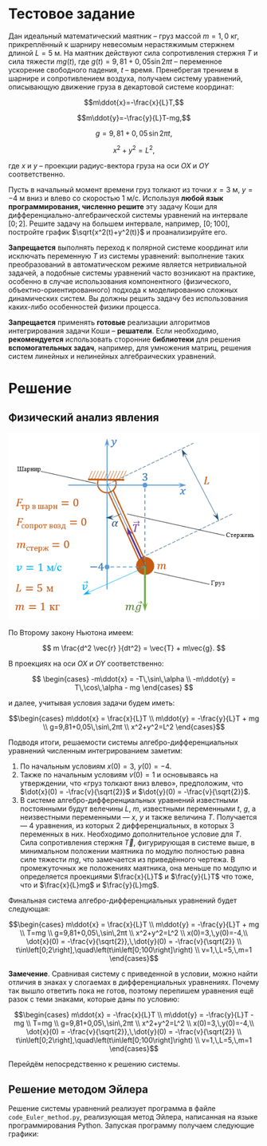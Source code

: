 # Тестовое задание

  Дан идеальный математический маятник – груз массой $m = 1,0$ кг, прикреплённый к шарниру невесомым нерастяжимым стержнем длиной $L = 5$ м. На маятник действуют сила сопротивления стержня $T$ и сила тяжести $mg(t)$, где $g(t) = 9,81+0,05\sin{2πt}$ – переменное ускорение свободного падения, $t$ – время. Пренебрегая трением в шарнире и сопротивлением воздуха, получаем систему уравнений, описывающую движение груза в декартовой системе координат:  
```math
m\ddot{x}=-\frac{x}{L}T,
```
```math
m\ddot{y}=-\frac{y}{L}T-mg,
```
```math
g=9,81+0,05\,\sin{2πt},
```
```math
x^2+y^2=L^2,
```
где $x$ и $y$ – проекции радиус-вектора груза на оси $OX$ и $OY$ соответственно.  

  Пусть в начальный момент времени груз толкают из точки $x=3$ м, $y=−4$ м вниз и влево со скоростью $1$ м/c. Используя **любой язык программирования, численно решите** эту задачу Коши для дифференциально-алгебраической системы уравнений на интервале $\left[0; 2\right].$ Решите задачу на большем интервале, например, $\left[0; 100\right],$ постройте график $\sqrt{x^2(t)+y^2(t)}$ и проанализируйте его.
  
  **Запрещается** выполнять переход к полярной системе координат или исключать переменную $T$ из системы уравнений: выполнение таких преобразований в автоматическом режиме является нетривиальной задачей, а подобные системы уравнений часто возникают на практике, особенно в случае использования компонентного (физического, объектно-ориентированного) подхода к моделированию сложных динамических систем. Вы должны решить задачу без использования каких-либо особенностей физики процесса.
  
  **Запрещается** применять **готовые** реализации алгоритмов интегрирования задачи Коши – **решатели**. Если необходимо, **рекомендуется** использовать сторонние **библиотеки** для решения **вспомогательных задач**, например, для умножения матриц, решения систем линейных и нелинейных алгебраических уравнений.

# Решение
## Физический анализ явления
<p align="center"><img src="https://github.com/sergefriendly/orchidea/raw/main/drawing.PNG" alt="Чертёж"></p>
По Второму закону Ньютона имеем:  

```math

m \frac{d^2 \vec{r} }{dt^2} = \vec{T} + m\vec{g}.

```

В проекциях на оси $OX$ и $OY$ соответственно:

```math

\begin{cases}
  -m\ddot{x} = -T\,\sin\,\alpha \\
  -m\ddot{y} = T\,\cos\,\alpha - mg
\end{cases}

```
и далее, учитывая условия задачи будем иметь:

```math
\begin{cases}
  m\ddot{x} = \frac{x}{L}T \\
  m\ddot{y} = -\frac{y}{L}T + mg \\
  g=9,81+0,05\,\sin\,2πt \\
  x^2+y^2=L^2
\end{cases}
```
Подводя итоги, решаемости системы алгебро-дифференциальных уравнений численным интегрированием заметим:
1. По начальным условиям $x(0)=3$, $y(0)=-4$.
2. Также по начальным условиям $v(0)=1$ и основываясь на утверждении, что «груз толкают вниз влево», предположим, что $\dot{x}(0) = -\frac{v}{\sqrt{2}}$ и $\dot{y}(0) = -\frac{v}{\sqrt{2}}$.
3. В системе алгебро-дифференциальных уравнений известными постоянными будут велечины $L$, $m$, известными переменными $t$, $g$, а неизвестными переменными — $x$, $y$ и также величина $T$. Получается — 4 уравнения, из которых 2 дифференциальных, в которых 3 переменных в них. Необходимо дополнительное условие для $T$. Сила сопротивления стержня $\vec{T}$, фигурирующая в системе выше, в минимальном положении маятника по модулю полностью равна силе тяжести $mg$, что замечается из приведённого чертежа. В промежуточных же положениях маятника, она меньше по модулю и определяется проекциями $\frac{x}{L}T$ и $\frac{y}{L}T$ что тоже, что и $\frac{x}{L}mg$ и $\frac{y}{L}mg$.

Финальная система алгебро-дифференциальных уравнений будет следующая:

```math
\begin{cases}
  m\ddot{x} = \frac{x}{L}T \\
  m\ddot{y} = -\frac{y}{L}T + mg \\
  T=mg \\
  g=9,81+0,05\,\sin\,2πt \\
  x^2+y^2=L^2 \\
  x(0)=3,\,y(0)=-4,\\
  \dot{x}(0) = -\frac{v}{\sqrt{2}},\,\dot{y}(0) = -\frac{v}{\sqrt{2}} \\
  t\in\left[0;2\right],\quad\left(t\in\left[0;100\right]\right) \\
  v=1,\,L=5,\,m=1
\end{cases}
```

**Замечение**. Сравнивая систему с приведенной в условии, можно найти отличия в знаках у слогаемах в дифференциальных уравнениях. Почему так вышло ответить пока не готов, поэтому перепишем уравнения ещё разок с теми знаками, которые даны по условию:

```math
\begin{cases}
  m\ddot{x} = -\frac{x}{L}T \\
  m\ddot{y} = -\frac{y}{L}T - mg \\
  T=mg \\
  g=9,81+0,05\,\sin\,2πt \\
  x^2+y^2=L^2 \\
  x(0)=3,\,y(0)=-4,\\
  \dot{x}(0) = -\frac{v}{\sqrt{2}},\,\dot{y}(0) = -\frac{v}{\sqrt{2}} \\
  t\in\left[0;2\right],\quad\left(t\in\left[0;100\right]\right) \\
  v=1,\,L=5,\,m=1
\end{cases}
```
Перейдём непосредственно к решению системы.

## Решение методом Эйлера
Решение системы уравнений реализует программа в файле `code_Euler_method.py`, реализующая метод Эйлера, написанная на языке программирования Python. Запуская программу получаем следующие графики:

